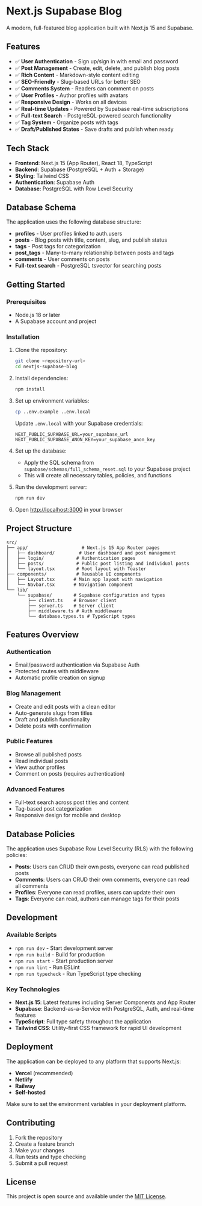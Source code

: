 # Next.js Supabase Blog

A modern, full-featured blog application built with Next.js 15 and Supabase.

## Features

- ✅ **User Authentication** - Sign up/sign in with email and password
- ✅ **Post Management** - Create, edit, delete, and publish blog posts
- ✅ **Rich Content** - Markdown-style content editing
- ✅ **SEO-Friendly** - Slug-based URLs for better SEO
- ✅ **Comments System** - Readers can comment on posts
- ✅ **User Profiles** - Author profiles with avatars
- ✅ **Responsive Design** - Works on all devices
- ✅ **Real-time Updates** - Powered by Supabase real-time subscriptions
- ✅ **Full-text Search** - PostgreSQL-powered search functionality
- ✅ **Tag System** - Organize posts with tags
- ✅ **Draft/Published States** - Save drafts and publish when ready

## Tech Stack

- **Frontend**: Next.js 15 (App Router), React 18, TypeScript
- **Backend**: Supabase (PostgreSQL + Auth + Storage)
- **Styling**: Tailwind CSS
- **Authentication**: Supabase Auth
- **Database**: PostgreSQL with Row Level Security

## Database Schema

The application uses the following database structure:

- **profiles** - User profiles linked to auth.users
- **posts** - Blog posts with title, content, slug, and publish status
- **tags** - Post tags for categorization
- **post_tags** - Many-to-many relationship between posts and tags
- **comments** - User comments on posts
- **Full-text search** - PostgreSQL tsvector for searching posts

## Getting Started

### Prerequisites

- Node.js 18 or later
- A Supabase account and project

### Installation

1. Clone the repository:
   ```bash
   git clone <repository-url>
   cd nextjs-supabase-blog
   ```

2. Install dependencies:
   ```bash
   npm install
   ```

3. Set up environment variables:
   ```bash
   cp ..env.example ..env.local
   ```
   
   Update `.env.local` with your Supabase credentials:
   ```
   NEXT_PUBLIC_SUPABASE_URL=your_supabase_url
   NEXT_PUBLIC_SUPABASE_ANON_KEY=your_supabase_anon_key
   ```

4. Set up the database:
   - Apply the SQL schema from `supabase/schemas/full_schema_reset.sql` to your Supabase project
   - This will create all necessary tables, policies, and functions

5. Run the development server:
   ```bash
   npm run dev
   ```

6. Open [http://localhost:3000](http://localhost:3000) in your browser

## Project Structure

```
src/
├── app/                    # Next.js 15 App Router pages
│   ├── dashboard/         # User dashboard and post management
│   ├── login/            # Authentication pages
│   ├── posts/            # Public post listing and individual posts
│   └── layout.tsx        # Root layout with Toaster
├── components/           # Reusable UI components
│   ├── Layout.tsx       # Main app layout with navigation
│   └── Navbar.tsx       # Navigation component
└── lib/
    └── supabase/        # Supabase configuration and types
        ├── client.ts    # Browser client
        ├── server.ts    # Server client
        ├── middleware.ts # Auth middleware
        └── database.types.ts # TypeScript types
```

## Features Overview

### Authentication
- Email/password authentication via Supabase Auth
- Protected routes with middleware
- Automatic profile creation on signup

### Blog Management
- Create and edit posts with a clean editor
- Auto-generate slugs from titles
- Draft and publish functionality
- Delete posts with confirmation

### Public Features
- Browse all published posts
- Read individual posts
- View author profiles
- Comment on posts (requires authentication)

### Advanced Features
- Full-text search across post titles and content
- Tag-based post categorization
- Responsive design for mobile and desktop

## Database Policies

The application uses Supabase Row Level Security (RLS) with the following policies:

- **Posts**: Users can CRUD their own posts, everyone can read published posts
- **Comments**: Users can CRUD their own comments, everyone can read all comments
- **Profiles**: Everyone can read profiles, users can update their own
- **Tags**: Everyone can read, authors can manage tags for their posts

## Development

### Available Scripts

- `npm run dev` - Start development server
- `npm run build` - Build for production
- `npm run start` - Start production server
- `npm run lint` - Run ESLint
- `npm run typecheck` - Run TypeScript type checking

### Key Technologies

- **Next.js 15**: Latest features including Server Components and App Router
- **Supabase**: Backend-as-a-Service with PostgreSQL, Auth, and real-time features
- **TypeScript**: Full type safety throughout the application
- **Tailwind CSS**: Utility-first CSS framework for rapid UI development

## Deployment

The application can be deployed to any platform that supports Next.js:

- **Vercel** (recommended)
- **Netlify**
- **Railway**
- **Self-hosted**

Make sure to set the environment variables in your deployment platform.

## Contributing

1. Fork the repository
2. Create a feature branch
3. Make your changes
4. Run tests and type checking
5. Submit a pull request

## License

This project is open source and available under the [MIT License](LICENSE).
